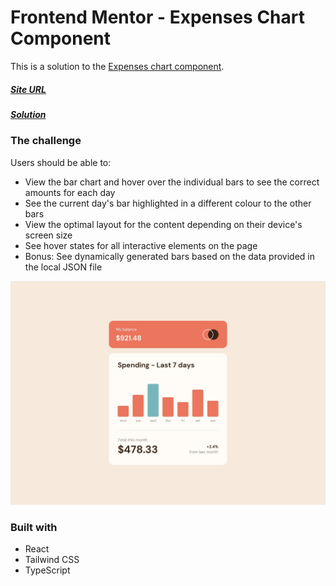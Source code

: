 # Frontend Mentor - Expenses Chart Component

This is a solution to the [Expenses chart component](https://www.frontendmentor.io/challenges/expenses-chart-component-e7yJBUdjwt).

##### [Site URL](https://guileless-gingersnap-c9611a.netlify.app/) 
##### [Solution](https://www.frontendmentor.io/solutions/react-and-tailwindcss-LQdxZANJb5)

### The challenge

Users should be able to:

- View the bar chart and hover over the individual bars to see the correct amounts for each day
- See the current day's bar highlighted in a different colour to the other bars
- View the optimal layout for the content depending on their device's screen size
- See hover states for all interactive elements on the page
- Bonus: See dynamically generated bars based on the data provided in the local JSON file

![](./public/design/desktop-design.jpg)

### Built with
- React
- Tailwind CSS
- TypeScript
